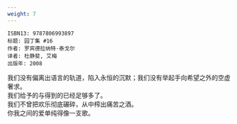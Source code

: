 ```yaml
---
weight: 7
---
```


```
ISBN13: 9787806993897
标题: 园丁集 #16
作者: 罗宾德拉纳特·泰戈尔
译者: 杜静斐, 艾梅
出版年: 2008
```

我们没有偏离出语言的轨道，陷入永恒的沉默；我们没有举起手向希望之外的空虚奢求。  
我们给予的与得到的已经足够多了。  
我们不曾把欢乐彻底碾碎，从中榨出痛苦之酒。  
你我之间的爱单纯得像一支歌。